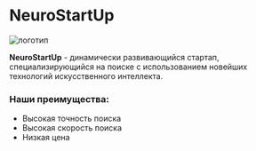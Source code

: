 # NeuroStartUp

![логотип](https://camo.githubusercontent.com/ace14ee894d150192a7b05b12410738aa65528da742bbce69315a5f441320ea7/68747470733a2f2f692e696d6775722e636f6d2f495a4f525769492e706e67)

**NeuroStartUp** -  динамически развивающийся стартап, специализирующийся на поиске с использованием новейших технологий искусственного интеллекта.


### Наши преимущества:

* Высокая точность поиска
* Высокая скорость поиска
* Низкая цена